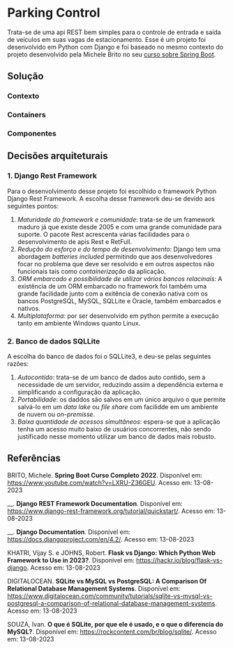 # Parking Control

Trata-se de uma api REST bem simples para o controle de entrada e saída de veículos em suas vagas de estacionamento. Esse é um projeto foi desenvolvido em Python com Django e foi baseado no mesmo contexto do projeto desenvolvido pela Michele Brito no seu [curso sobre Spring Boot](https://www.youtube.com/watch?v=LXRU-Z36GEU).

## Solução

### Contexto

### Containers

### Componentes

## Decisões arquiteturais

### 1. Django Rest Framework

Para o desenvolvimento desse projeto foi escolhido o framework Python Django Rest Framework. A escolha desse framework deu-se devido aos seguintes pontos:

1. *Maturidade do framework e comunidade*: trata-se de um framework maduro já que existe desde 2005 e com uma grande comunidade para suporte. O pacote Rest acrescenta várias facilidades para o desenvolvimento de apis Rest e RetFull.
2. *Redução do esforço e do tempo de desenvolvimento*: Django tem uma abordagem *batteries included* permitindo que aos desenvolvedores focar no problema que deve ser resolvido e em outros aspectos não funcionais tais como *containerização* da aplicação.
3. *ORM embarcado e possíbilidade de utilizar vários bancos relacinais*: A existência de um ORM embarcado no framework foi também uma grande facilidade junto com a exitência de conexão nativa com os bancos PostgreSQL, MySQL, SQLLite e Oracle, também embarcados e nativos.
3. *Multiplataforma*: por ser desenvolvido em python permite a execução tanto em ambiente Windows quanto Linux.

### 2. Banco de dados SQLLite

A escolha do banco de dados foi o SQLLite3, e deu-se pelas seguintes razões:

1. *Autocontido*: trata-se de um banco de dados auto contido, sem a necessidade de um servidor, reduzindo assim a dependência externa e simplificando a configuração da aplicação.
2. *Portabilidade*: os daddos são salvos em um único arquivo o que permite salvá-lo em um *data lake* ou *file share* com facilidde em um ambiente de nuvem ou *on-premisse*.
3. *Baixa quantidade de acessos simultâneos*: espera-se que a aplicação tenha um acesso muito baixo de usuários concorrentes, não sendo justificado nesse momento utilizar um banco de dados mais robusto.


## Referências

BRITO, Michele. **Spring Boot Curso Completo 2022**. Disponível em: <https://www.youtube.com/watch?v=LXRU-Z36GEU>. Acesso em: 13-08-2023

__. **Django REST Framework Documentation**. Disponível em: <https://www.django-rest-framework.org/tutorial/quickstart/>. Acesso em: 13-08-2023

__. **Django Documentation**. Disponível em: <https://docs.djangoproject.com/en/4.2/>. Acesso em: 13-08-2023

KHATRI, Vijay S. e JOHNS, Robert. **Flask vs Django: Which Python Web Framework to Use in 2023?**. Disponível em: <https://hackr.io/blog/flask-vs-django>. Acesso em: 13-08-2023

DIGITALOCEAN. **SQLite vs MySQL vs PostgreSQL: A Comparison Of Relational Database Management Systems**. Disponível em: <https://www.digitalocean.com/community/tutorials/sqlite-vs-mysql-vs-postgresql-a-comparison-of-relational-database-management-systems>. Acesso em: 13-08-2023

 SOUZA, Ivan. **O que é SQLite, por que ele é usado, e o que o diferencia do MySQL?**. Disponível em: <https://rockcontent.com/br/blog/sqlite/>. Acesso em: 13-08-2023